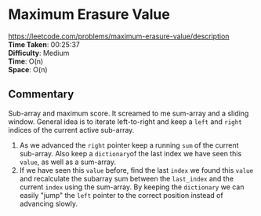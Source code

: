 # Maximum Erasure Value
https://leetcode.com/problems/maximum-erasure-value/description \
**Time Taken**: 00:25:37 \
**Difficulty**: Medium \
**Time**: O(n) \
**Space**: O(n)

## Commentary
Sub-array and maximum score. It screamed to me sum-array and a sliding window.
General idea is to iterate left-to-right and keep a `left` and `right` indices
of the current active sub-array.

1. As we advanced the `right` pointer keep a running `sum` of the current sub-array. 
Also keep a `dictionary`of the last index we have seen this `value`, as well as a sum-array.
2. If we have seen this `value` before, find the last `index` we found this `value`
and recalculate the subarray sum between the `last_index` and the current `index` using
the sum-array. By keeping the `dictionary` we can easily "jump" the `left` pointer 
to the correct position instead of advancing slowly.